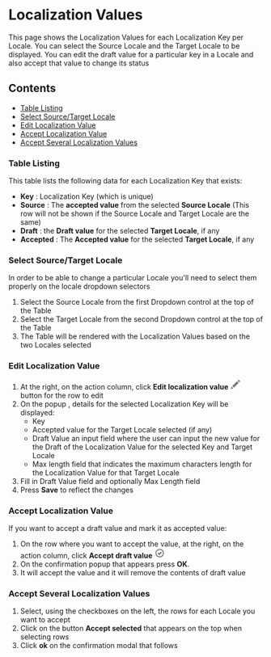 # Localization Values
This page shows the Localization Values for each Localization Key per Locale.
You can select the Source Locale and the Target Locale to be displayed.
You can edit the draft value for a particular key in a Locale and also accept that value to change its status


## Contents
- [Table Listing](#table-listing)
- [Select Source/Target Locale](#select-source-target-locale)
- [Edit Localization Value](#edit-localization-value)
- [Accept Localization Value](#accept-localization-value)
- [Accept Several Localization Values](#accept-several-localization-values)


### Table Listing
This table lists the following data for each Localization Key that exists:
- **Key** : Localization Key (which is unique)
- **Source** : The **accepted value** from the selected **Source Locale** (This row will not be shown if the Source Locale and Target Locale are the same)
- **Draft** : the **Draft value** for the selected **Target Locale**, if any
- **Accepted** : The **Accepted value** for the selected **Target Locale**, if any

### Select Source/Target Locale
In order to be able to change a particular Locale you'll need to select them properly on the locale dropdown selectors
1. Select the Source Locale from the first Dropdown control at the top of the Table
2. Select the Target Locale from the second Dropdown control at the top of the Table
3. The Table will be rendered with the Localization Values based on the two Locales selected

### Edit Localization Value
1. At the right, on the action column, click **Edit localization value** ![pencil](https://github.com/azerion/gamedock-sdk/raw/master/docs/console/_images/pencil.png) button for the row to edit
2. On the popup , details for the selected Localization Key will be displayed:
	- Key 
	- Accepted value for the Target Locale selected (if any)
	- Draft Value an input field where the user can input the new value for the Draft of the Localization Value for the selected Key and Target Locale
	- Max length field that indicates the maximum characters length for the Localization Value for that Target Locale
3. Fill in Draft Value field and optionally Max Length field
4. Press **Save** to reflect the changes

### Accept Localization Value
If you want to accept a draft value and mark it as accepted value:

1. On the row where you want to accept the value, at the right, on the action column, click **Accept draft value** ![ok-circle](https://github.com/azerion/gamedock-sdk/raw/master/docs/console/_images/ok-circle.png)
2. On the confirmation popup that appears press **OK**.
3. It will accept the value and it will remove the contents of draft value

### Accept Several Localization Values
1. Select, using the checkboxes on the left, the rows for each Locale you want to accept
2. Click on the button **Accept selected** that appears on the top when selecting rows
3. Click **ok** on the confirmation modal that follows
